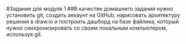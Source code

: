 #Задание для модуля 1
##В качестве домашнего задания нужно установить git, создать аккаунт на GitHub, нарисовать архитектуру решения в draw.io и построить дашборд на базе файлика, который нужно синхронизировать со своим локальным компьютером, используя git.